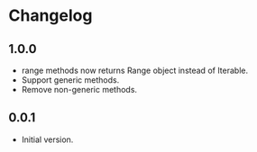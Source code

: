 # Changelog

## 1.0.0

- range methods now returns Range object instead of Iterable.
- Support generic methods.
- Remove non-generic methods.

## 0.0.1

- Initial version.
